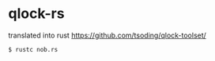 # qlock-rs

translated into rust 
https://github.com/tsoding/qlock-toolset/

```sh
$ rustc nob.rs
```

